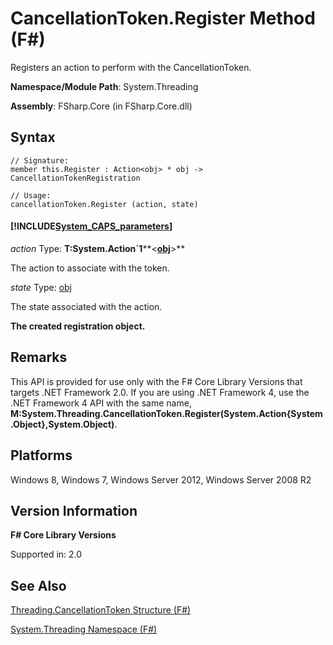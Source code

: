 # CancellationToken.Register Method (F#)

Registers an action to perform with the CancellationToken.

**Namespace/Module Path**: System.Threading

**Assembly**: FSharp.Core (in FSharp.Core.dll)


## Syntax

```
// Signature:
member this.Register : Action<obj> * obj -> CancellationTokenRegistration

// Usage:
cancellationToken.Register (action, state)
```

#### [!INCLUDE[System_CAPS_parameters](//System/Token/System_CAPS_parameters_md.md)]
*action*
Type: **T:System.Action&#96;1****&lt;**[obj](http://msdn.microsoft.com/en-us/library/dcf2430f-702b-40e5-a0a1-97518bf137f7)**&gt;**


The action to associate with the token.


*state*
Type: [obj](http://msdn.microsoft.com/en-us/library/dcf2430f-702b-40e5-a0a1-97518bf137f7)


The state associated with the action.



**The created registration object.**
## Remarks
This API is provided for use only with the F# Core Library Versions that targets .NET Framework 2.0. If you are using .NET Framework 4, use the .NET Framework 4 API with the same name, **M:System.Threading.CancellationToken.Register(System.Action{System.Object},System.Object)**.


## Platforms
Windows 8, Windows 7, Windows Server 2012, Windows Server 2008 R2


## Version Information
**F# Core Library Versions**

Supported in: 2.0




## See Also
[Threading.CancellationToken Structure &#40;F&#35;&#41;](Threading.CancellationToken+Structure+%28FSharp%29.md)

[System.Threading Namespace &#40;F&#35;&#41;](System.Threading+Namespace+%28FSharp%29.md)

